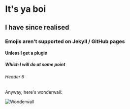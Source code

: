 # It's ya boi
## I have since realised
### Emojis aren't supported on Jekyll / GitHub pages
#### Unless I get a plugin
##### Which I will do at some point
###### Header 6

Anyway, here's wonderwall:

![Wonderwall](https://i.pinimg.com/736x/45/b9/e6/45b9e62d3f51b26977f550f40d713642--rainbow-room-kids-a-rainbow.jpg)
